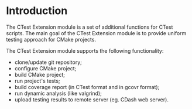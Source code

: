 # Introduction

The CTest Extension module is a set of additional functions for CTest scripts.
The main goal of the CTest Extension module is to provide uniform testing approach
for CMake projects.

The CTest Extension module supports the following functionality:

* clone/update git repository;
* configure CMake project;
* build CMake project;
* run project's tests;
* build coverage report (in CTest format and in gcovr format);
* run dynamic analysis (like valgrind);
* upload testing results to remote server (eg. CDash web server).
